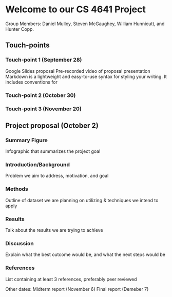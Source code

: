 # Welcome to our CS 4641 Project

Group Members:
Daniel Mulloy, Steven McGaughey, William Hunnicutt, and Hunter Copp.

## Touch-points
### Touch-point 1 (September 28)

Google Slides proposal
Pre-recorded video of proposal presentation
Markdown is a lightweight and easy-to-use syntax for styling your writing. It includes conventions for

### Touch-point 2 (October 30)


### Touch-point 3 (November 20)

## Project proposal (October 2)

### Summary Figure
Infographic that summarizes the project goal
### Introduction/Background
Problem we aim to address, motivation, and goal
### Methods
Outline of dataset we are planning on utilizing & techniques we intend to apply
### Results
Talk about the results we are trying to achieve
### Discussion
Explain what the best outcome would be, and what the next steps would be
### References
List containing at least 3 references, preferably peer reviewed

Other dates:
Midterm report (November 6)
Final report (Demeber 7)
